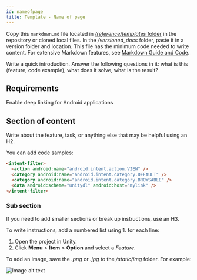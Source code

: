 ```yaml
---
id: nameofpage
title: Template - Name of page
---
```


Copy this `markdown.md` file located in [*/reference/templates* folder](https://github.com/Unity-Technologies/com.unity.multiplayer.docs/blob/master/reference/templates/markdown.md) in the repository or cloned local files. In the */versioned_docs* folder, paste it in a version folder and location. This file has the minimum code needed to write content. For extensive Markdown features, see [Markdown Guide and Code](../template.md).

Write a quick introduction. Answer the following questions in it: what is this (feature, code example), what does it solve, what is the result?

## Requirements

Enable deep linking for Android applications



## Section of content

Write about the feature, task, or anything else that may be helpful using an H2. 

You can add code samples:

```markdown title="Code Example"
<intent-filter>
  <action android:name="android.intent.action.VIEW" />
  <category android:name="android.intent.category.DEFAULT" />
  <category android:name="android.intent.category.BROWSABLE" />
  <data android:scheme="unitydl" android:host="mylink" />
</intent-filter>
```

### Sub section

If you need to add smaller sections or break up instructions, use an H3.

To write instructions, add a numbered list using 1. for each line:

1. Open the project in Unity.
1. Click **Menu** > **Item** > **Option** and select a *Feature*.

To add an image, save the *.png* or *.jpg* to the */static/img* folder. For example:

![Image alt text](/img/example-img.png)